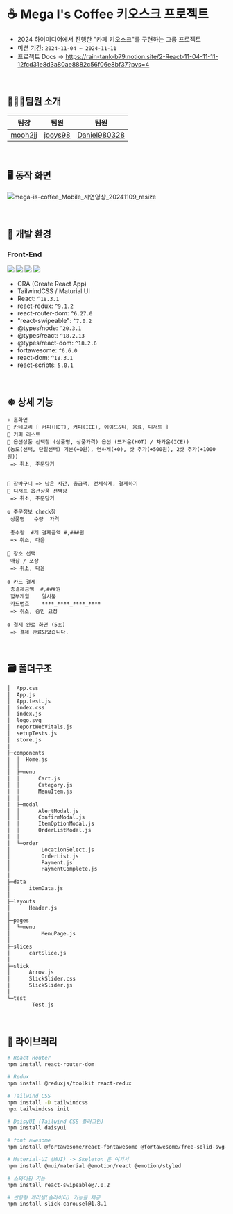 # ☕️ Mega I's Coffee 키오스크 프로젝트
- 2024 하이미디어에서 진행한 "카페 키오스크"를 구현하는 그룹 프로젝트 
- 미션 기간: `2024-11-04 ~ 2024-11-11`
- 프로젝트 Docs -> https://rain-tank-b79.notion.site/2-React-11-04-11-11-12fcd31e8d3a80ae8882c56f06e8bf37?pvs=4

<br />

## 🧑🏻‍💻팀원 소개
| 팀장 | 팀원 | 팀원 |
|------|------|------|
| [mooh2jj](https://github.com/mooh2jj) | [jooys98](https://github.com/jooys98) | [Daniel980328](https://github.com/Daniel980328) |


<br>

## 🖥️ 동작 화면

![mega-is-coffee_Mobile_시연영상_20241109_resize](https://github.com/user-attachments/assets/04143d0a-c47f-4277-bdd1-bfdb83e1f272)




<br>

## 🔧️ 개발 환경
### Front-End

![](https://img.shields.io/badge/-ReactJs-61DAFB?logo=react&logoColor=white&style=flat)
![](https://img.shields.io/badge/css-1572B6?style=for-the-badge&logo=css3&logoColor=white&style=flat)
![](https://camo.githubusercontent.com/a91f29fbfde227665b0cd5a447c0b035180e8a285bfef1ec8d91c8ba80fcaa20/68747470733a2f2f696d672e736869656c64732e696f2f62616467652f547970657363726970742d3331373843363f7374796c653d666c6174266c6f676f3d54797065536372697074266c6f676f436f6c6f723d7768697465)
![](https://camo.githubusercontent.com/e3883202fdd9cb44fd6a62f35730342d5cd477c3d76a2140aa38aa87eac6b224/68747470733a2f2f696d672e736869656c64732e696f2f62616467652f2d56697375616c25323053747564696f253230436f64652d3030374143433f7374796c653d666c6174266c6f676f3d56697375616c25323053747564696f253230436f6465266c6f676f436f6c6f723d7768697465)

- CRA (Create React App)
- TailwindCSS / Maturial UI
- React: `^18.3.1`
- react-redux: `^9.1.2`
- react-router-dom: `^6.27.0`
- "react-swipeable": `^7.0.2`
- @types/node: `^20.3.1`
- @types/react: `^18.2.13`
- @types/react-dom: `^18.2.6`
- fortawesome: `^6.6.0`
- react-dom: `^18.3.1`
- react-scripts: `5.0.1`


<br>

## ☸️ 상세 기능

```
✳️ 홈화면
🌟 카테고리 [ 커피(HOT), 커피(ICE), 에이드&티, 음료, 디저트 ]
🌟 커피 리스트
🌟 옵션상품 선택창 (상품명, 상품가격) 옵션 (뜨거운(HOT) / 차가운(ICE)) 
(농도(선택, 단일선택) 기본(+0원), 연하게(+0), 샷 추가(+500원), 2샷 추가(+1000원)) 
 => 취소, 주문담기
 

🌟 장바구니 => 남은 시간, 총금액, 전체삭제, 결제하기
🌟 디저트 옵션상품 선택창
 => 취소, 주문담기
 
⚙️ 주문정보 check창
 상품명   수량  가격
 
 총수량  #개 결제금액 #,###원
 => 취소, 다음
 
🌟 장소 선택
 매장 / 포장
 => 취소, 다음
 
⚙️ 카드 결제
 총결제금액  #,###원
 할부개월    일시불
 카드번호    ****_****_****_****
 => 취소, 승인 요청
 
⚙️ 결제 완료 화면 (5초)
 => 결제 완료되었습니다.
```

<br>

## 🗃️ 폴더구조

```bash
│  App.css
│  App.js
│  App.test.js
│  index.css
│  index.js
│  logo.svg
│  reportWebVitals.js
│  setupTests.js
│  store.js
│
├─components
│  │  Home.js
│  │
│  ├─menu
│  │      Cart.js
│  │      Category.js
│  │      MenuItem.js
│  │      
│  ├─modal
│  │      AlertModal.js
│  │      ConfirmModal.js
│  │      ItemOptionModal.js
│  │      OrderListModal.js
│  │
│  └─order
│          LocationSelect.js
│          OrderList.js
│          Payment.js
│          PaymentComplete.js
│
├─data
│      itemData.js
│
├─layouts
│      Header.js
│
├─pages
│  └─menu
│          MenuPage.js
│
├─slices
│      cartSlice.js
│
├─slick
│      Arrow.js
│      SlickSlider.css
│      SlickSlider.js
│
└─test
        Test.js
```

<br>

## 📕 라이브러리

```bash
# React Router
npm install react-router-dom

# Redux
npm install @reduxjs/toolkit react-redux

# Tailwind CSS
npm install -D tailwindcss
npx tailwindcss init

# DaisyUI (Tailwind CSS 플러그인)
npm install daisyui

# font awesome 
npm install @fortawesome/react-fontawesome @fortawesome/free-solid-svg-icons @fortawesome/fontawesome-svg-core

# Material-UI (MUI) -> Skeleton 은 여기서
npm install @mui/material @emotion/react @emotion/styled

# 스와이핑 기능
npm install react-swipeable@7.0.2

# 반응형 캐러셀(슬라이더) 기능을 제공
npm install slick-carousel@1.8.1
```

